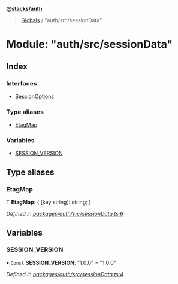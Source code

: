 **[@stacks/auth](../README.md)**

> [Globals](../globals.md) / "auth/src/sessionData"

# Module: "auth/src/sessionData"

## Index

### Interfaces

- [SessionOptions](../interfaces/_auth_src_sessiondata_.sessionoptions.md)

### Type aliases

- [EtagMap](_auth_src_sessiondata_.md#etagmap)

### Variables

- [SESSION_VERSION](_auth_src_sessiondata_.md#session_version)

## Type aliases

### EtagMap

Ƭ **EtagMap**: { [key:string]: string; }

_Defined in [packages/auth/src/sessionData.ts:6](https://github.com/blockstack/blockstack.js/blob/26419086/packages/auth/src/sessionData.ts#L6)_

## Variables

### SESSION_VERSION

• `Const` **SESSION_VERSION**: \"1.0.0\" = "1.0.0"

_Defined in [packages/auth/src/sessionData.ts:4](https://github.com/blockstack/blockstack.js/blob/26419086/packages/auth/src/sessionData.ts#L4)_
